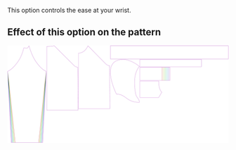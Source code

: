 This option controls the ease at your wrist.

## Effect of this option on the pattern

![This image shows the effect of this option by superimposing several variants that have a different value for this option](hugo_cuffease_sample.svg "Effect of this option on the pattern")

